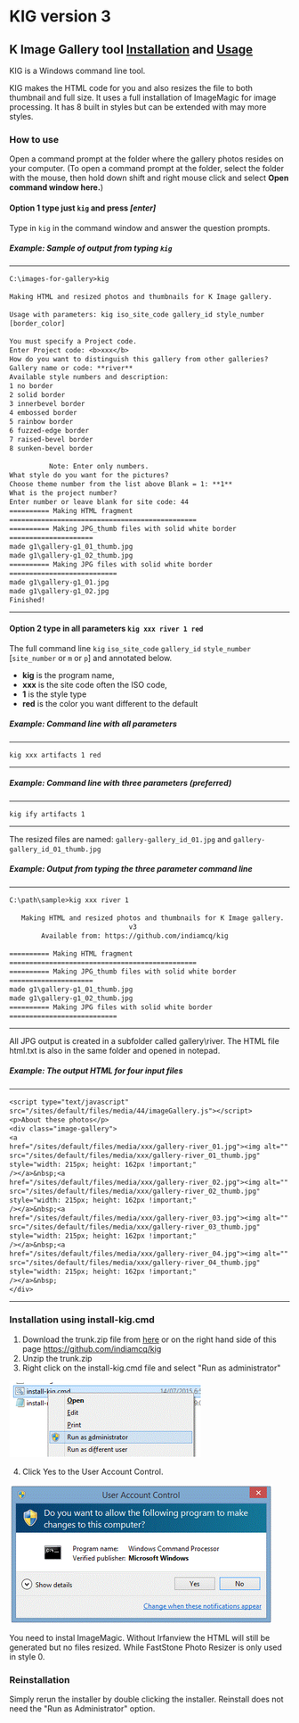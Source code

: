 # KIG  version 3
## K Image Gallery tool [Installation](#instal) and [Usage](#usage)

KIG is a Windows command line tool.

KIG makes the HTML code for you and also resizes the file to both thumbnail and full size. It uses a full installation of ImageMagic for image processing. It has 8 built in styles but can be extended with may more styles. 

### <a name="usage"></a>How to use
Open a command prompt at the folder where the gallery photos resides on your computer. (To open a command prompt at the folder, select the folder with the mouse, then hold down shift and right mouse click and select **Open command window here.**)

#### Option 1 type just `kig` and press *[enter]*

Type in `kig` in the command window and answer the question prompts.

##### Example: Sample of output from typing `kig`
---
````
C:\images-for-gallery>kig

Making HTML and resized photos and thumbnails for K Image gallery.

Usage with parameters: kig iso_site_code gallery_id style_number [border_color]

You must specify a Project code.
Enter Project code: <b>xxx</b>
How do you want to distinguish this gallery from other galleries?
Gallery name or code: **river**
Available style numbers and description:
1 no border
2 solid border
3 innerbevel border
4 embossed border
5 rainbow border
6 fuzzed-edge border
7 raised-bevel border
8 sunken-bevel border

          Note: Enter only numbers.
What style do you want for the pictures?
Choose theme number from the list above Blank = 1: **1**
What is the project number?
Enter number or leave blank for site code: 44
========== Making HTML fragment ===============================================
========== Making JPG_thumb files with solid white border =====================
made g1\gallery-g1_01_thumb.jpg
made g1\gallery-g1_02_thumb.jpg
========== Making JPG files with solid white border ===========================
made g1\gallery-g1_01.jpg
made g1\gallery-g1_02.jpg
Finished!
````
---

#### Option 2 type in all parameters `kig xxx river 1 red`

The full command line `kig` `iso_site_code` `gallery_id` `style_number` [`site_number` or `m` or `p`] and annotated below. 
- **kig** is the program name,
- **xxx** is the site code often the ISO code,
- **1** is the style type
- **red** is the color you want different to the default


##### Example: Command line with all parameters
---
```
kig xxx artifacts 1 red
```
---


##### Example: Command line with three parameters (preferred)
---
```
kig ify artifacts 1
```
---

The resized files are named:
`gallery-gallery_id_01.jpg` and `gallery-gallery_id_01_thumb.jpg`

##### Example: Output from typing the three parameter command line
---
```
C:\path\sample>kig xxx river 1

   Making HTML and resized photos and thumbnails for K Image gallery.
                              v3
        Available from: https://github.com/indiamcq/kig

========== Making HTML fragment ===============================================
========== Making JPG_thumb files with solid white border =====================
made g1\gallery-g1_01_thumb.jpg
made g1\gallery-g1_02_thumb.jpg
========== Making JPG files with solid white border ===========================
```
---



All JPG output is created in a subfolder called gallery\river. The HTML file html.txt is also in the same folder and opened in notepad. 

##### Example: The output HTML for four input files
---
```
<script type="text/javascript" src="/sites/default/files/media/44/imageGallery.js"></script> 
<p>About these photos</p> 
<div class="image-gallery"> 
<a  
href="/sites/default/files/media/xxx/gallery-river_01.jpg"><img alt="" 
src="/sites/default/files/media/xxx/gallery-river_01_thumb.jpg" style="width: 215px; height: 162px !important;" 
/></a>&nbsp;<a  
href="/sites/default/files/media/xxx/gallery-river_02.jpg"><img alt="" 
src="/sites/default/files/media/xxx/gallery-river_02_thumb.jpg" style="width: 215px; height: 162px !important;" 
/></a>&nbsp;<a  
href="/sites/default/files/media/xxx/gallery-river_03.jpg"><img alt="" 
src="/sites/default/files/media/xxx/gallery-river_03_thumb.jpg" style="width: 215px; height: 162px !important;" 
/></a>&nbsp;<a  
href="/sites/default/files/media/xxx/gallery-river_04.jpg"><img alt="" 
src="/sites/default/files/media/xxx/gallery-river_04_thumb.jpg" style="width: 215px; height: 162px !important;" 
/></a>&nbsp; 
</div> 
```
---


### <a name="instal"></a>Installation using install-kig.cmd

1. Download the trunk.zip file from [here](https://github.com/indiamcq/kig/archive/master.zip) or on the right hand side of  this page https://github.com/indiamcq/kig
2. Unzip the trunk.zip
3. Right click on the install-kig.cmd file and select "Run as administrator"

  ![Run as Administrator](/photos/RunAsAdmin.GIF)

4. Click Yes to the User Account Control.

  ![Run as Administrator](/photos/UserAccountControl.GIF)

You need to instal ImageMagic. 
Without Irfanview the HTML will still be generated but no files resized. While FastStone Photo Resizer is only used in style 0.


### Reinstallation
Simply rerun the installer by double clicking the installer. Reinstall does not need the "Run as Administrator" option.
